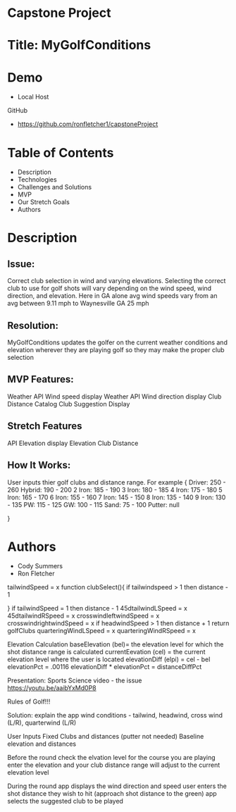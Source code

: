 # Capstone Project

# Title: MyGolfConditions

# Demo
* Local Host

GitHub
* https://github.com/ronfletcher1/capstoneProject


# Table of Contents

* Description
* Technologies
* Challenges and Solutions
* MVP
* Our Stretch Goals
* Authors


# Description

## Issue:  
Correct club selection in wind and varying elevations.  Selecting the 
correct club to use for golf shots will vary depending on the wind 
speed, wind direction, and elevation. Here in GA alone avg wind speeds 
vary from an avg between 9.11 mph to Waynesville GA 25 mph

## Resolution: 
MyGolfConditions updates the golfer on the 
current weather conditions and elevation wherever they are playing 
golf so they may make the proper club selection

## MVP Features:
Weather API Wind speed display
Weather API Wind direction display
Club Distance Catalog
Club Suggestion Display

## Stretch Features
API Elevation display
Elevation Club Distance

## How It Works:
User inputs thier golf clubs and distance range. For example
{
    Driver: 250 - 260
    Hybrid: 190 - 200
    2 Iron: 185 - 190
    3 Iron: 180 - 185
    4 Iron: 175 - 180
    5 Iron: 165 - 170
    6 Iron: 155 - 160
    7 Iron: 145 - 150
    8 Iron: 135 - 140
    9 Iron: 130 - 135
    PW:     115 - 125
    GW:     100 - 115
    Sand:   75 - 100
    Putter: null
    
}

# Authors
* Cody Summers
* Ron Fletcher

tailwindSpeed = x
function clubSelect(){
    if tailwindspeed > 1 then distance - 1 
     
} 
if tailwindSpeed = 1 then distance - 1
45dtailwindLSpeed = x
45dtailwindRSpeed = x
crosswindleftwindSpeed = x
crosswindrightwindSpeed = x
if headwindSpeed > 1 then distance + 1 
return golfClubs
quarteringWindLSpeed = x
quarteringWindRSpeed = x






Elevation Calculation
baseElevation (bel)= the elevation level for which the shot distance range is calculated
currentEevation (cel) = the current elevation level where the user is located
elevationDiff (elpi) = cel - bel 
elevationPct = .00116
elevationDiff * elevationPct = distanceDiffPct




Presentation:
Sports Science video - the issue
https://youtu.be/aaibYxMd0P8

Rules of Golf!!!

Solution:
explain the app
    wind conditions - tailwind, headwind, cross wind (L/R), quarterwind (L/R)


User Inputs
Fixed
Clubs and distances (putter not needed)
Baseline elevation and distances

Before the round
check the elvation level for the course you are playing
enter the elevation and your club distance range will adjust to 
the current elevation level

During the round
app displays the wind direction and speed
user enters the shot distance they wish to hit (approach shot distance to the green)
app selects the suggested club to be played







